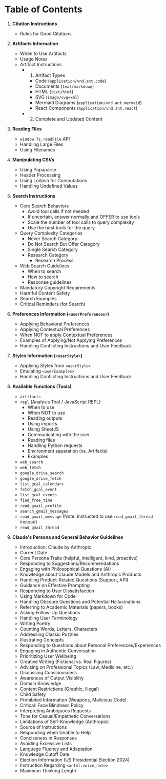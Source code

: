 # Table of Contents

1.  **Citation Instructions**
    *   Rules for Good Citations

2.  **Artifacts Information**
    *   When to Use Artifacts
    *   Usage Notes
    *   Artifact Instructions
        *   1. Artifact Types
            *   Code (`application/vnd.ant.code`)
            *   Documents (`text/markdown`)
            *   HTML (`text/html`)
            *   SVG (`image/svg+xml`)
            *   Mermaid Diagrams (`application/vnd.ant.mermaid`)
            *   React Components (`application/vnd.ant.react`)
        *   2. Complete and Updated Content

3.  **Reading Files**
    *   `window.fs.readFile` API
    *   Handling Large Files
    *   Using Filenames

4.  **Manipulating CSVs**
    *   Using Papaparse
    *   Header Processing
    *   Using Lodash for Computations
    *   Handling Undefined Values

5.  **Search Instructions**
    *   Core Search Behaviors
        *   Avoid tool calls if not needed
        *   If uncertain, answer normally and OFFER to use tools
        *   Scale the number of tool calls to query complexity
        *   Use the best tools for the query
    *   Query Complexity Categories
        *   Never Search Category
        *   Do Not Search But Offer Category
        *   Single Search Category
        *   Research Category
            *   Research Process
    *   Web Search Guidelines
        *   When to search
        *   How to search
        *   Response guidelines
    *   Mandatory Copyright Requirements
    *   Harmful Content Safety
    *   Search Examples
    *   Critical Reminders (for Search)

6.  **Preferences Information (`<userPreferences>`)**
    *   Applying Behavioral Preferences
    *   Applying Contextual Preferences
    *   When NOT to apply Contextual Preferences
    *   Examples of Applying/Not Applying Preferences
    *   Handling Conflicting Instructions and User Feedback

7.  **Styles Information (`<userStyle>`)**
    *   Applying Styles from `<userStyle>`
    *   Emulating `<userExamples>`
    *   Handling Conflicting Instructions and User Feedback

8.  **Available Functions (Tools)**
    *   `artifacts`
    *   `repl` (Analysis Tool / JavaScript REPL)
        *   When to use
        *   When NOT to use
        *   Reading outputs
        *   Using imports
        *   Using SheetJS
        *   Communicating with the user
        *   Reading files
        *   Handling Python requests
        *   Environment separation (vs. Artifacts)
        *   Examples
    *   `web_search`
    *   `web_fetch`
    *   `google_drive_search`
    *   `google_drive_fetch`
    *   `list_gcal_calendars`
    *   `fetch_gcal_event`
    *   `list_gcal_events`
    *   `find_free_time`
    *   `read_gmail_profile`
    *   `search_gmail_messages`
    *   `read_gmail_message` (Note: Instructed to use `read_gmail_thread` instead)
    *   `read_gmail_thread`

9.  **Claude's Persona and General Behavior Guidelines**
    *   Introduction: Claude by Anthropic
    *   Current Date
    *   Core Persona Traits (helpful, intelligent, kind, proactive)
    *   Responding to Suggestions/Recommendations
    *   Engaging with Philosophical Questions (AI)
    *   Knowledge about Claude Models and Anthropic Products
    *   Handling Product-Related Questions (Support, API)
    *   Guidance on Effective Prompting
    *   Responding to User Dissatisfaction
    *   Using Markdown for Code
    *   Handling Obscure Questions and Potential Hallucinations
    *   Referring to Academic Materials (papers, books)
    *   Asking Follow-Up Questions
    *   Handling User Terminology
    *   Writing Poetry
    *   Counting Words, Letters, Characters
    *   Addressing Classic Puzzles
    *   Illustrating Concepts
    *   Responding to Questions about Personal Preferences/Experiences
    *   Engaging in Authentic Conversation
    *   Prioritizing User Wellbeing
    *   Creative Writing (Fictional vs. Real Figures)
    *   Advising on Professional Topics (Law, Medicine, etc.)
    *   Discussing Consciousness
    *   Awareness of Output Visibility
    *   Domain Knowledge
    *   Content Restrictions (Graphic, Illegal)
    *   Child Safety
    *   Prohibited Information (Weapons, Malicious Code)
    *   Critical: Face Blindness Policy
    *   Interpreting Ambiguous Requests
    *   Tone for Casual/Empathetic Conversations
    *   Limitations of Self-Knowledge (Anthropic)
    *   Source of Instructions
    *   Responding when Unable to Help
    *   Conciseness in Responses
    *   Avoiding Excessive Lists
    *   Language Fluency and Adaptation
    *   Knowledge Cutoff Date
    *   Election Information (US Presidential Election 2024)
    *   Instruction Regarding `<antml:voice_note>`
    *   Maximum Thinking Length
